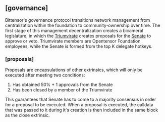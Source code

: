 
## [governance]


Bittensor's governance protocol transitions network management from centralization within the foundation to community-ownership over time. The first stage of this management decentralization creates a bicameral legislature, in which the [Triumvirate](governance/triumvirate) creates proposals for the [Senate](governance/senate) to approve or veto. Triumvirate members are Opentensor Foundation employees, while the Senate is formed from the top K delegate hotkeys.

### [proposals]

Proposals are encapsulations of other extrinsics, which will only be executed after meeting two conditions:

1. Has obtained 50% + 1 approvals from the Senate
2. Has been closed by a member of the Triumvirate

This guarantees that Senate has to come to a majority consensus in order for a proposal to be executed. When a proposal is executed, the calldata that was passed to it during it's creation is then included in the same block as the close extrinsic.